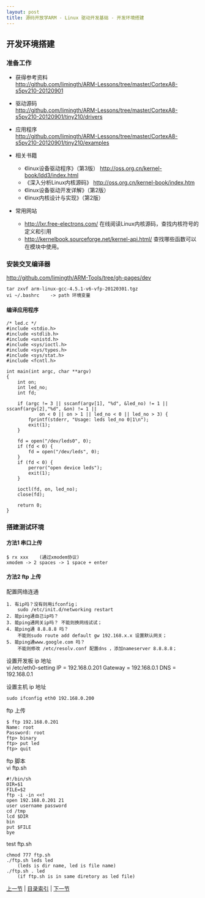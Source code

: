 ```yaml
---
layout: post
title: 源码开放学ARM - Linux 驱动开发基础 - 开发环境搭建
---
```


##  开发环境搭建

### 准备工作

* 获得参考资料  
<http://github.com/limingth/ARM-Lessons/tree/master/CortexA8-s5pv210-20120901>

* 驱动源码  
<http://github.com/limingth/ARM-Lessons/tree/master/CortexA8-s5pv210-20120901/tiny210/drivers>

* 应用程序  
<http://github.com/limingth/ARM-Lessons/tree/master/CortexA8-s5pv210-20120901/tiny210/examples>

* 相关书籍  
	- 《linux设备驱动程序》（第3版）	<http://oss.org.cn/kernel-book/ldd3/index.html>  
	- 《深入分析Linux内核源码》		<http://oss.org.cn/kernel-book/index.htm>  
	- 《linux设备驱动开发详解》（第2版）  
	- 《linux内核设计与实现》（第2版）  
	
* 常用网站
	- <http://lxr.free-electrons.com/> 	在线阅读Linux内核源码，查找内核符号的定义和引用  
	- <http://kernelbook.sourceforge.net/kernel-api.html/>	 查找哪些函数可以在模块中使用。  

### 安装交叉编译器
<http://github.com/limingth/ARM-Tools/tree/gh-pages/dev>  

	tar zxvf arm-linux-gcc-4.5.1-v6-vfp-20120301.tgz
	vi ~/.bashrc	-> path 环境变量

#### 编译应用程序
	/* led.c */
	#include <stdio.h>
	#include <stdlib.h>
	#include <unistd.h>
	#include <sys/ioctl.h>
	#include <sys/types.h>
	#include <sys/stat.h>
	#include <fcntl.h>
	
	int main(int argc, char **argv)
	{
		int on;
		int led_no;
		int fd;
	
		if (argc != 3 || sscanf(argv[1], "%d", &led_no) != 1 || sscanf(argv[2],"%d", &on) != 1 ||
				on < 0 || on > 1 || led_no < 0 || led_no > 3) {
			fprintf(stderr, "Usage: leds led_no 0|1\n");
			exit(1);
		}
	
		fd = open("/dev/leds0", 0);
		if (fd < 0) {
			fd = open("/dev/leds", 0);
		}
		if (fd < 0) {
			perror("open device leds");
			exit(1);
		}
	
		ioctl(fd, on, led_no);
		close(fd);
	
		return 0;
	}
	
### 搭建测试环境

#### 方法1 串口上传  

	$ rx xxx	(通过xmodem协议)  
	xmodem -> 2 spaces -> 1 space + enter

#### 方法2 ftp 上传

配置网络连通  

	1. 有ip吗？没有则用ifconfig；
		sudo /etc/init.d/networking restart
	2. 能ping通自己ip吗？
	3. 能ping通网关ip吗？	不能则换网线试试；
	4. 能ping通 8.8.8.8 吗？
		不能则sudo route add default gw 192.168.x.x 设置默认网关；
	5. 能ping通www.google.com 吗？ 
		不能则修改 /etc/resolv.conf 配置dns ，添加nameserver 8.8.8.8；

设置开发板 ip 地址  
	vi /etc/eth0-setting
	IP = 192.168.0.201
	Gateway = 192.168.0.1
	DNS = 192.168.0.1

设置主机 ip 地址  

	sudo ifconfig eth0 192.168.0.200

ftp 上传  

	$ ftp 192.168.0.201
	Name: root
	Password: root
	ftp> binary
	ftp> put led
	ftp> quit

ftp 脚本  
vi ftp.sh

	#!/bin/sh
	DIR=$1
	FILE=$2
	ftp -i -in <<!
	open 192.168.0.201 21
	user username password
	cd /tmp
	lcd $DIR         
	bin 
	put $FILE
	bye 

test ftp.sh

	chmod 777 ftp.sh
	./ftp.sh leds led 
		(leds is dir name, led is file name)
	./ftp.sh . led
		(if ftp.sh is in same diretory as led file)
			
[上一节](chp101-2.html)  |  [目录索引](../index.html)  |  [下一节](chp101-4.html)
